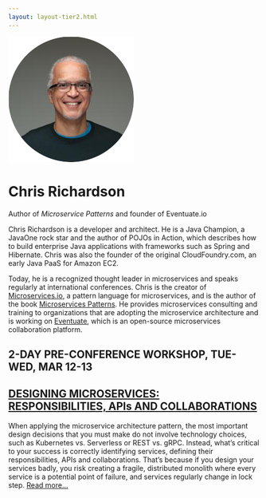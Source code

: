 ```yaml
---
layout: layout-tier2.html
---
```

<div class="container section featured-speaker">
    <div class="row">
      <div class="col-xs-12 col-sm-2 img-container">
        <img class="speaker-page-img" src="../img/speakers/Chris-Richardson-ON.png" />
        </div>
      <div class="col-xs-12 col-sm-10 copy-container">
        <h1 class="speaker-header">Chris Richardson</h1>
        <span class="speaker-subtitle">Author of <em>Microservice Patterns</em> and founder of <a href="https://eventuate.io/"></a>Eventuate.io</a></span>
        <p>Chris Richardson is a developer and architect. He is a Java Champion, a JavaOne rock star and the author of POJOs in Action, which describes how to build enterprise Java applications with frameworks such as Spring and Hibernate. Chris was also the founder of the original CloudFoundry.com, an early Java PaaS for Amazon EC2.</p>
        <p>Today, he is a recognized thought leader in microservices and speaks regularly at international conferences. Chris is the creator of <a href="http://microservices.io/" target="_blank">Microservices.io</a>, a pattern language for microservices, and is the author of the book <a href="https://www.manning.com/books/microservice-patterns" target="_blank">Microservices Patterns</a>. He provides microservices consulting and training to organizations that are adopting the microservice architecture and is working on <a href="http://eventuate.io/" target="_blank">Eventuate</a>, which is an open-source microservices collaboration platform.</p>
         <h2>2-DAY PRE-CONFERENCE WORKSHOP, TUE-WED, MAR 12-13</h2>
        <h2 class="gold"><a href="../workshops/designing-microservices.html">DESIGNING MICROSERVICES: RESPONSIBILITIES, API<span style="text-transform: lowercase">s</span> AND COLLABORATIONS</a></h2>
        <p>When applying the microservice architecture pattern, the most important design decisions that you must make do not involve technology choices, such as Kubernetes vs. Serverless or REST vs. gRPC. Instead, what’s critical to your success is correctly identifying services, defining their responsibilities, APIs and collaborations. That’s because if you design your services badly, you risk creating a fragile, distributed monolith where every service is a potential point of failure, and services regularly change in lock step. <a href="../workshops/designing-microservices.html">Read more...</a></p>
      </div>
    </div>
  </div>